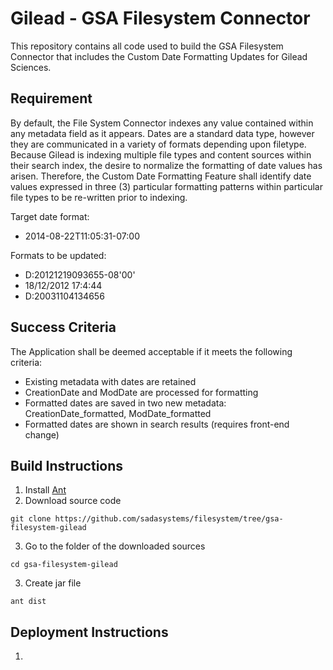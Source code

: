 Gilead - GSA Filesystem Connector
=======

This repository contains all code used to build the GSA Filesystem Connector that includes the Custom Date Formatting Updates for Gilead Sciences.

## Requirement
By default, the File System Connector indexes any value contained within any metadata field as it appears. Dates are a standard data type, however they are communicated in a variety of formats depending upon filetype. Because Gilead is indexing multiple file types and content sources within their search index, the desire to normalize the formatting of date values has arisen. Therefore, the Custom Date Formatting Feature shall identify date values expressed in three (3) particular formatting patterns within particular file types to be re-written prior to indexing.

Target date format: 
* 2014-08-22T11:05:31-07:00

Formats to be updated:
* D:20121219093655-08'00'
* 18/12/2012 17:4:44
* D:20031104134656

## Success Criteria

The Application shall be deemed acceptable if it meets the following criteria:
* Existing metadata with dates are retained
* CreationDate and ModDate are processed for formatting
* Formatted dates are saved in two new metadata: CreationDate_formatted, ModDate_formatted
* Formatted dates are shown in search results (requires front-end change)

## Build Instructions
1. Install [Ant](http://ant.apache.org/)
2. Download source code
```
git clone https://github.com/sadasystems/filesystem/tree/gsa-filesystem-gilead
```
3. Go to the folder of the downloaded sources
```
cd gsa-filesystem-gilead
```

3. Create jar file
```
ant dist 
```

## Deployment Instructions
1.

